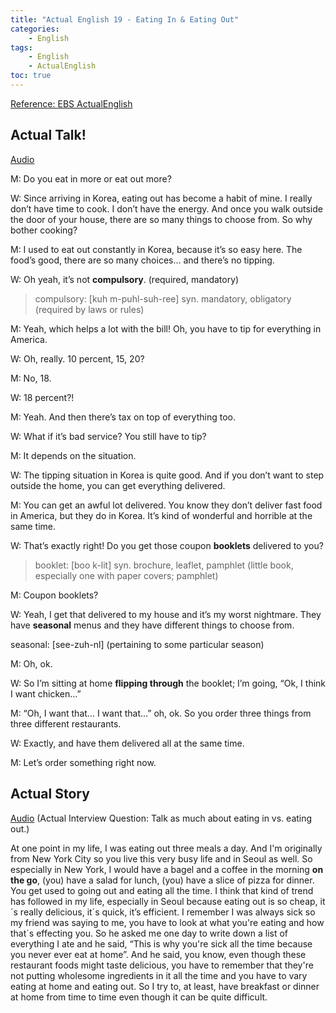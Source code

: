 ```yaml
---
title: "Actual English 19 - Eating In & Eating Out"
categories:
    - English
tags:
    - English
    - ActualEnglish
toc: true
---
```


[Reference: EBS ActualEnglish](http://home.ebse.co.kr/actualenglish/)

## Actual Talk!
[Audio](https://my.pcloud.com/publink/show?code=XZYoIx7ZnKbA8h8fjwjT4mg3SMbJOSfYiAw7)

M: Do you eat in more or eat out more?

W: Since arriving in Korea, eating out has become a habit of mine. I really don’t have time to cook. I don’t have the energy. And once you walk outside the door of your house, there are so many things to choose from. So why bother cooking?

M: I used to eat out constantly in Korea, because it’s so easy here. The food’s good, there are so many choices… and there’s no tipping.

W: Oh yeah, it’s not **compulsory**. (required, mandatory)

> compulsory: [kuh m-puhl-suh-ree] syn. mandatory, obligatory (required by laws or rules)

M: Yeah, which helps a lot with the bill! Oh, you have to tip for everything in America.

W: Oh, really. 10 percent, 15, 20?

M: No, 18.

W: 18 percent?!

M: Yeah. And then there’s tax on top of everything too.

W: What if it’s bad service? You still have to tip?

M: It depends on the situation.

W: The tipping situation in Korea is quite good. And if you don’t want to step outside the home, you can get everything delivered.

M: You can get an awful lot delivered. You know they don’t deliver fast food in America, but they do in Korea. It’s kind of wonderful and horrible at the same time.

W: That’s exactly right! Do you get those coupon **booklets** delivered to you?

> booklet: [boo k-lit] syn. brochure, leaflet, pamphlet (little book, especially one with paper covers; pamphlet)

M: Coupon booklets?

W: Yeah, I get that delivered to my house and it’s my worst nightmare. They have **seasonal** menus and they have different things to choose from.

seasonal: [see-zuh-nl] (pertaining to some particular season)

M: Oh, ok.

W: So I’m sitting at home **flipping through** the booklet; I’m going, “Ok, I think I want chicken…”

M: “Oh, I want that… I want that…” oh, ok. So you order three things from three different restaurants.

W: Exactly, and have them delivered all at the same time.

M: Let’s order something right now.


## Actual Story

[Audio](https://my.pcloud.com/publink/show?code=XZhoIx7Z0EvuXNvo3BRUUcTWzv48wkySgdSX)
(Actual Interview Question: Talk as much about eating in vs. eating out.)

At one point in my life, I was eating out three meals a day. And I'm originally from New York City so you live this very busy life and in Seoul as well. So especially in New York, I would have a bagel and a coffee in the morning **on the go**, (you) have a salad for lunch, (you) have a slice of pizza for dinner. You get used to going out and eating all the time. I think that kind of trend has followed in my life, especially in Seoul because eating out is so cheap, it´s really delicious, it´s quick, it’s efficient. I remember I was always sick so my friend was saying to me, you have to look at what you're eating and how that´s effecting you. So he asked me one day to write down a list of everything I ate and he said, “This is why you're sick all the time because you never ever eat at home”. And he said, you know, even though these restaurant foods might taste delicious, you have to remember that they're not putting wholesome ingredients in it all the time and you have to vary eating at home and eating out. So I try to, at least, have breakfast or dinner at home from time to time even though it can be quite difficult.
